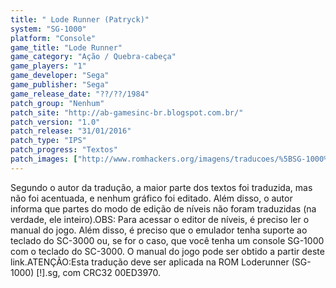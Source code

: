 ```yaml
---
title: " Lode Runner (Patryck)"
system: "SG-1000"
platform: "Console"
game_title: "Lode Runner"
game_category: "Ação / Quebra-cabeça"
game_players: "1"
game_developer: "Sega"
game_publisher: "Sega"
game_release_date: "??/??/1984"
patch_group: "Nenhum"
patch_site: "http://ab-gamesinc-br.blogspot.com.br/"
patch_version: "1.0"
patch_release: "31/01/2016"
patch_type: "IPS"
patch_progress: "Textos"
patch_images: ["http://www.romhackers.org/imagens/traducoes/%5BSG-1000%5D%20Loderunner%20-%20Patryck%20-%201.png","http://www.romhackers.org/imagens/traducoes/%5BSG-1000%5D%20Loderunner%20-%20Patryck%20-%202.png","http://www.romhackers.org/imagens/traducoes/%5BSG-1000%5D%20Loderunner%20-%20Patryck%20-%203.png"]
---
```

Segundo o autor da tradução, a maior parte dos textos foi traduzida, mas não foi acentuada, e nenhum gráfico foi editado. Além disso, o autor informa que partes do modo de edição de níveis não foram traduzidas (na verdade, ele inteiro).OBS: Para acessar o editor de níveis, é preciso ler o manual do jogo. Além disso, é preciso que o emulador tenha suporte ao teclado do SC-3000 ou, se for o caso, que você tenha um console SG-1000 com o teclado do SC-3000. O manual do jogo pode ser obtido a partir  deste link.ATENÇÃO:Esta tradução deve ser aplicada na ROM Loderunner (SG-1000) [!].sg, com CRC32 00ED3970.